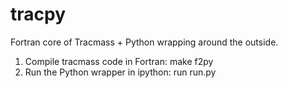 tracpy
======

Fortran core of Tracmass + Python wrapping around the outside.

1. Compile tracmass code in Fortran: make f2py
2. Run the Python wrapper in ipython: run run.py